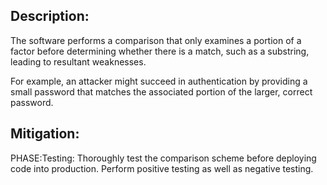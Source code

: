 ## Description:

The software performs a comparison that only examines a portion of a factor before determining whether there is a match, such as a substring, leading to resultant weaknesses.

For example, an attacker might succeed in authentication by providing a small password that matches the associated portion of the larger, correct password.

## Mitigation:


PHASE:Testing:
Thoroughly test the comparison scheme before deploying code into production. Perform positive testing as well as negative testing.

